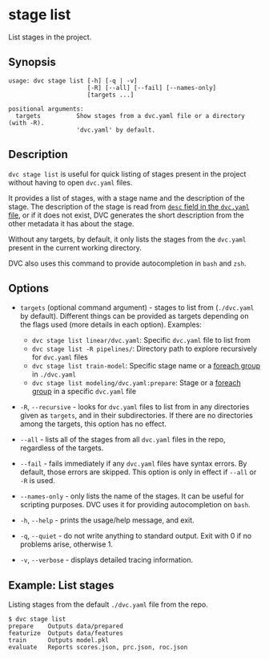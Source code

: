 # stage list

List <abbr>stages</abbr> in the project.

## Synopsis

```usage
usage: dvc stage list [-h] [-q | -v]
                      [-R] [--all] [--fail] [--names-only]
                      [targets ...]

positional arguments:
  targets          Show stages from a dvc.yaml file or a directory (with -R).
                   'dvc.yaml' by default.
```

## Description

`dvc stage list` is useful for quick listing of stages present in the project
without having to open `dvc.yaml` files.

It provides a list of stages, with a stage name and the description of the
stage. The description of the stage is read from
[`desc` field in the `dvc.yaml` file](/doc/user-guide/project-structure/pipelines-files#stage-entries),
or if it does not exist, DVC generates the short description from the other
metadata it has about the stage.

Without any targets, by default, it only lists the stages from the `dvc.yaml`
present in the current working directory.

DVC also uses this command to provide autocompletion in `bash` and `zsh`.

## Options

- `targets` (optional command argument) - stages to list from (`./dvc.yaml` by
  default). Different things can be provided as targets depending on the flags
  used (more details in each option). Examples:

  - `dvc stage list linear/dvc.yaml`: Specific `dvc.yaml` file to list from
  - `dvc stage list -R pipelines/`: Directory path to explore recursively for
    `dvc.yaml` files
  - `dvc stage list train-model`: Specific stage name or a
    [foreach group](/doc/user-guide/project-structure/pipelines-files#foreach-stages)
    in `./dvc.yaml`
  - `dvc stage list modeling/dvc.yaml:prepare`: Stage or a
    [foreach group](/doc/user-guide/project-structure/pipelines-files#foreach-stages)
    in a specific `dvc.yaml` file

- `-R`, `--recursive` - looks for `dvc.yaml` files to list from in any
  directories given as `targets`, and in their subdirectories. If there are no
  directories among the targets, this option has no effect.

- `--all` - lists all of the stages from all `dvc.yaml` files in the repo,
  regardless of the targets.

- `--fail` - fails immediately if any `dvc.yaml` files have syntax errors. By
  default, those errors are skipped. This option is only in effect if `--all` or
  `-R` is used.

- `--names-only` - only lists the name of the stages. It can be useful for
  scripting purposes. DVC uses it for providing autocompletion on `bash`.

- `-h`, `--help` - prints the usage/help message, and exit.

- `-q`, `--quiet` - do not write anything to standard output. Exit with 0 if no
  problems arise, otherwise 1.

- `-v`, `--verbose` - displays detailed tracing information.

## Example: List stages

Listing stages from the default `./dvc.yaml` file from the repo.

```dvc
$ dvc stage list
prepare    Outputs data/prepared
featurize  Outputs data/features
train      Outputs model.pkl
evaluate   Reports scores.json, prc.json, roc.json
```
